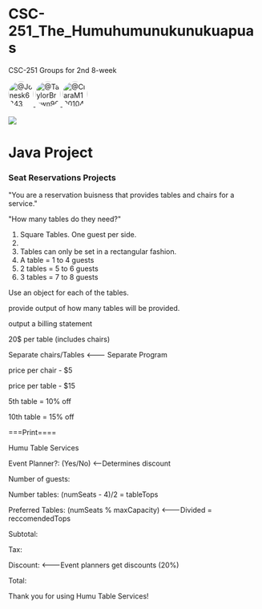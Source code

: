 # CSC-251_The_Humuhumunukunukuapuas
CSC-251 Groups for 2nd 8-week

<!-- User Profiles -->
<span class=""> 
    <a class="avatar-link" data-hovercard-type="user" data-hovercard-url="/users/Jonesk6843/hovercard" data-octo-click="hovercard-link-click" data-octo-dimensions="link_type:self" href="https://github.com/Jonesk6843" target="_blank">
        <img class="avatar mr-2 avatar-user" src="https://avatars.githubusercontent.com/u/70590712?s=48&amp;v=4" width="50" height="50" alt="@Jonesk6843" style="border-radius: 50%;"> 
    </a>
    <a class="avatar-link" data-hovercard-type="user" data-hovercard-url="/users/TaylorBrown96/hovercard" data-octo-click="hovercard-link-click" data-octo-dimensions="link_type:self" href="https://github.com/TaylorBrown96" target="_blank">
        <img class="avatar mr-2 avatar-user" src="https://avatars.githubusercontent.com/u/78773029?s=48&amp;v=4" width="50" height="50" alt="@TaylorBrown96" style="border-radius: 50%;"> 
    </a>  
    <a class="avatar-link" data-hovercard-type="user" data-hovercard-url="/users/CiaraM100104/hovercard" data-octo-click="hovercard-link-click" data-octo-dimensions="link_type:self" href="https://github.com/CiaraM100104" target="_blank">
        <img class="avatar mr-2 avatar-user" src="https://avatars.githubusercontent.com/u/90720471?s=64&amp;v=4" width="50" height="50" alt="@CiaraM100104" style="border-radius: 50%;"> 
    </a>
</span>
<br>
<br>

<!-- Our hero of a fish -->
<image src = "https://img.theculturetrip.com/1440x807/smart/wp-content/uploads/2018/03/rhinecanthus-rectangulus.jpg">

<h1>Java Project</h1>
<h3>Seat Reservations Projects</h3>
<p>"You are a reservation buisness that provides tables and chairs for a service."</p>
<p>"How many tables do they need?"</p>
<ol>
  <li>Square Tables. One guest per side.<li>
  <li> Tables can only be set in a rectangular fashion.</li>
  <li> A table = 1 to 4 guests</li>
  <li> 2 tables = 5 to 6 guests</li>
  <li> 3 tables = 7 to 8 guests</li>
</ol>
<p>Use an object for each of the tables.</p>
<p>provide output of how many tables will be provided.</p>
<p>output a billing statement</p>
<p>20$ per table (includes chairs)</p>
<p>Separate chairs/Tables <--- Separate Program</p>
<p>price per chair - $5</p>
<p>price per table - $15</p>
<p>5th table = 10% off</p>
<p>10th table = 15% off</p>
<p>===Print====</p>
<p>Humu Table Services</p>
<p> </p>
<p>Event Planner?: (Yes/No) <--Determines discount</p>
<p>Number of guests:</p>
<p>Number tables: (numSeats - 4)/2 = tableTops</p>
<p>Preferred Tables: (numSeats % maxCapacity) <---Divided = reccomendedTops</p>
<p> </p>
<p>Subtotal: </p>
<p>Tax:</p>
<p>Discount: <---Event planners get discounts (20%)</p>
<p>Total:</p>
<p> </p>
<p>Thank you for using Humu Table Services!</p>

